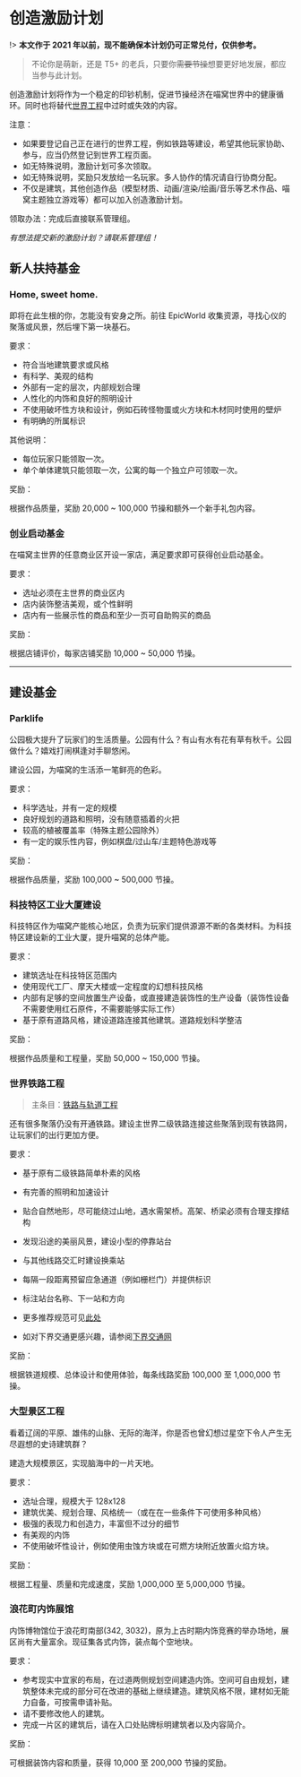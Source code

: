 # 创造激励计划

!> **本文作于 2021 年以前，现不能确保本计划仍可正常兑付，仅供参考。**

> 不论你是萌新，还是 T5+ 的老兵，只要你~~需要节操~~想要更好地发展，都应当参与此计划。

创造激励计划将作为一个稳定的印钞机制，促进节操经济在喵窝世界中的健康循环。同时也将替代[世界工程](legacy/nyaa/projects.md)中过时或失效的内容。

注意：

- 如果要登记自己正在进行的世界工程，例如铁路等建设，希望其他玩家协助、参与，应当仍然登记到世界工程页面。
- 如无特殊说明，激励计划可多次领取。
- 如无特殊说明，奖励只发放给一名玩家。多人协作的情况请自行协商分配。
- 不仅是建筑，其他创造作品（模型材质、动画/渲染/绘画/音乐等艺术作品、喵窝主题独立游戏等）都可以加入创造激励计划。

领取办法：完成后直接联系管理组。

*有想法提交新的激励计划？请联系管理组！*

## 新人扶持基金
### Home, sweet home.

即将在此生根的你，怎能没有安身之所。前往 EpicWorld 收集资源，寻找心仪的聚落或风景，然后埋下第一块基石。

要求：

- 符合当地建筑要求或风格
- 有科学、美观的结构
- 外部有一定的层次，内部规划合理
- 人性化的内饰和良好的照明设计
- 不使用破坏性方块和设计，例如石砖怪物蛋或火方块和木材同时使用的壁炉
- 有明确的所属标识

其他说明：

- 每位玩家只能领取一次。
- 单个单体建筑只能领取一次，公寓的每一个独立户可领取一次。

奖励：

根据作品质量，奖励 20,000 ~ 100,000 节操和额外一个新手礼包内容。

### 创业启动基金

在喵窝主世界的任意商业区开设一家店，满足要求即可获得创业启动基金。

要求：

- 选址必须在主世界的商业区内
- 店内装饰整洁美观，或个性鲜明
- 店内有一些展示性的商品和至少一页可自助购买的商品

奖励：

根据店铺评价，每家店铺奖励 10,000 ~ 50,000 节操。



------
## 建设基金

### Parklife

公园极大提升了玩家们的生活质量。公园有什么？有山有水有花有草有秋千。公园做什么？嬉戏打闹棋逢对手聊悠闲。

建设公园，为喵窝的生活添一笔鲜亮的色彩。

要求：

- 科学选址，并有一定的规模
- 良好规划的道路和照明，没有随意插着的火把
- 较高的植被覆盖率（特殊主题公园除外）
- 有一定的娱乐性内容，例如棋盘/过山车/主题特色游戏等

奖励：

根据作品质量，奖励 100,000 ~ 500,000 节操。

### 科技特区工业大厦建设

科技特区作为喵窝产能核心地区，负责为玩家们提供源源不断的各类材料。为科技特区建设新的工业大厦，提升喵窝的总体产能。

要求：

- 建筑选址在科技特区范围内
- 使用现代工厂、摩天大楼或一定程度的幻想科技风格
- 内部有足够的空间放置生产设备，或直接建造装饰性的生产设备（装饰性设备不需要使用红石原件，不需要能够实际工作）
- 基于原有道路风格，建设道路连接其他建筑。道路规划科学整洁

奖励：

根据作品质量和工程量，奖励 50,000 ~ 150,000 节操。

### 世界铁路工程

> 主条目：[铁路与轨道工程](nyaa/projects/railway)

还有很多聚落仍没有开通铁路。建设主世界二级铁路连接这些聚落到现有铁路网，让玩家们的出行更加方便。

要求：

- 基于原有二级铁路简单朴素的风格
- 有完善的照明和加速设计
- 贴合自然地形，尽可能绕过山地，遇水需架桥。高架、桥梁必须有合理支撑结构
- 发现沿途的美丽风景，建设小型的停靠站台
- 与其他线路交汇时建设换乘站
- 每隔一段距离预留应急通道（例如栅栏门）并提供标识
- 标注站台名称、下一站和方向
- 更多推荐规范可见[此处](nyaa/projects/railway#secondary)


- 如对下界交通更感兴趣，请参阅[下界交通网](nyaa/projects/nether-traffic)

奖励：

根据铁道规模、总体设计和使用体验，每条线路奖励 100,000 至 1,000,000 节操。

### 大型景区工程

看着辽阔的平原、雄伟的山脉、无际的海洋，你是否也曾幻想过星空下令人产生无尽遐想的史诗建筑群？

建造大规模景区，实现脑海中的一片天地。

要求：

- 选址合理，规模大于 128x128
- 建筑优美、规划合理、风格统一（或在在一些条件下可使用多种风格）
- 极强的表现力和创造力，丰富但不过分的细节
- 有美观的内饰
- 不使用破坏性设计，例如使用虫蚀方块或在可燃方块附近放置火焰方块。

奖励：

根据工程量、质量和完成速度，奖励 1,000,000 至 5,000,000 节操。

### 浪花町内饰展馆

内饰博物馆位于浪花町南部(342, 3032)，原为上古时期内饰竞赛的举办场地，展区尚有大量富余。现征集各式内饰，装点每个空地块。

要求：

- 参考现实中宜家的布局，在过道两侧规划空间建造内饰。空间可自由规划，建筑整体未完成的部分可在改进的基础上继续建造。建筑风格不限，建材如无能力自备，可按需申请补贴。
- 请不要修改他人的建筑。
- 完成一片区的建筑后，请在入口处贴牌标明建筑者以及内容简介。

奖励：

可根据装饰内容和质量，获得 10,000 至 200,000 节操的奖励。
